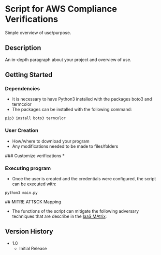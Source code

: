 # Script for AWS Compliance Verifications

Simple overview of use/purpose.

## Description

An in-depth paragraph about your project and overview of use.

## Getting Started

### Dependencies

* It is necessary to have Python3 installed with the packages boto3 and termcolor
* The packages can be installed with the following command:
```
pip3 install boto3 termcolor
```

### User Creation

* How/where to download your program
* Any modifications needed to be made to files/folders

### Customize verifications
*

### Executing program

* Once the user is created and the credentials were configured, the script can be executed with:
```
python3 main.py
```

## MITRE ATT&CK Mapping

* The functions of the script can mitigate the following adversary techniques that are describe in the [IaaS MAtrix](https://attack.mitre.org/matrices/enterprise/cloud/iaas/):



## Version History

* 1.0
    * Initial Release
